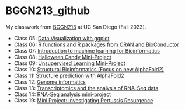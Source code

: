 # BGGN213_github
My classwork from [BGGN213](https://github.com/yuchiahuang/BGGN213_github/) at UC San Diego (Fall 2023).
 - Class 05: [Data Visualization with ggplot](https://github.com/yuchiahuang/BGGN213_github/blob/main/Class%205/Class%205.md)
 - Class 06: [R functions and R packages from CRAN and BioConductor]()
 - Class 07: [Introduction to machine learning for Bioinformatics]()
 - Class 08: [Halloween Candy Mini-Project]()
 - Class 09: [Unsupervised Learning Mini-Project]()
 - Class 10: [Structural Bioinformatics (Focus on new AlphaFold2)]()
 - Class 11: [Structure prediction with AlphaFold2]()
 - Class 12: [Genome informatics]()
 - Class 13: [Transcriptomics and the analysis of RNA-Seq data]()
 - Class 14: [RNA-Seq analysis mini-project]()
 - Class 19: [Mini Project: Investigating Pertussis Resurgence]()
